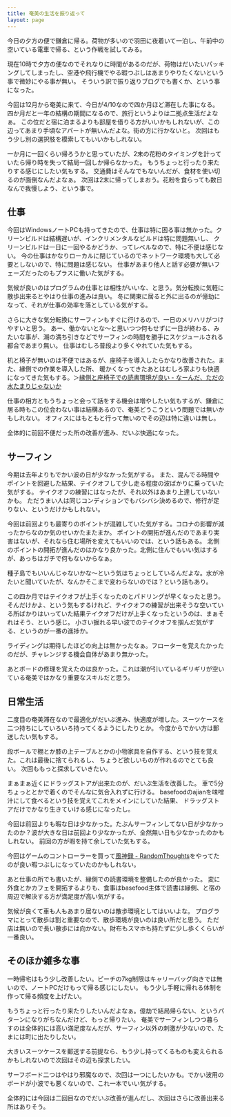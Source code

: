 ```yaml
---
title: 奄美の生活を振り返って
layout: page
---
```

今日の夕方の便で鎌倉に帰る。荷物が多いので羽田に夜着いて一泊し、午前中の空いている電車で帰る、という作戦を試してみる。

現在10時で夕方の便なのでそれなりに時間があるのだが、荷物はだいたいパッキングしてしまったし、空港や飛行機でやる暇つぶしはあまりやりたくないという事で微妙にやる事が無い。
そういう訳で振り返りブログでも書くか、という事になった。

今回は12月から奄美に来て、今日が4/10なので四か月ほど滞在した事になる。四か月だと一年の結構の期間になるので、旅行というよりは二拠点生活だよなぁ。
この位だと宿に泊まるよりも部屋を借りる方がいいかもしれないが、この辺ってあまり手頃なアパートが無いんだよな。街の方に行かないと。
次回はもう少し別の選択肢を模索してもいいかもしれない。

一か月に一回くらい帰ろうかと思っていたが、2末の花粉のタイミングを計っていたら帰り時を失って結局一回しか帰らなかった。
もうちょっと行ったり来たりする感じにしたい気もする。
交通費はそんなでもないんだが、食材を使い切るのが面倒なんだよなぁ。
次回は2末に帰ってしまおう。花粉を食らっても数日なんで我慢しよう、という事で。

## 仕事

今回はWindowsノートPCも持ってきたので、仕事は特に困る事は無かった。クリーンビルドは結構遅いが、インクリメンタルなビルドは特に問題無いし、
クリーンビルドは一日に一回やるかどうか、ってレベルなので、特に不便は感じない。
今の仕事はかなりローカルに閉じているのでネットワーク環境も大して必要としないので、特に問題は感じない。
仕事があまり他人と話す必要が無いフェーズだったのもプラスに働いた気がする。

気候が良いのはプログラムの仕事とは相性がいいな、と思う。気分転換に気軽に散歩出来るとやはり仕事の進みは良い。
冬に関東に居ると外に出るのが億劫になって、それが仕事の効率を落としている気がする。

さらに大きな気分転換にサーフィンもすぐに行けるので、一日のメリハリがつけやすいと思う。
あー、働かないとな～と思いつつ何もせずに一日が終わる、みたいな事が、潮の満ち引きなどでサーフィンの時間を勝手にスケジュールされる都合であまり無い。
仕事はむしろ普段より多くやれていた気もする。

机と椅子が無いのは不便ではあるが、座椅子を導入したらかなり改善された。また、縁側での作業を導入した所、
暖かくなってきたあとはむしろ家よりも快適になってきた気もする。＞[縁側と座椅子での読書環境が良い - なーんだ、ただの水たまりじゃないか](https://karino2.github.io/2024/03/29/porch_chair_reading.html)

仕事の相方ともうちょっと会って話をする機会は増やしたい気もするが、鎌倉に居る時もこの位会わない事は結構あるので、奄美どうこうという問題では無いかもしれない。
オフィスにはもともと行って無いのでその辺は特に違いは無し。

全体的に前回不便だった所の改善が進み、だいぶ快適になった。

## サーフィン

今期は去年よりもでかい波の日が少なかった気がする。
また、混んでる時間やポイントを回避した結果、テイクオフして少し走る程度の波ばかりに乗っていた気がする。
テイクオフの練習にはなったが、それ以外はあまり上達していないかも。
ただうまい人は同じコンディションでもバシバシ決めるので、修行が足りない、というだけかもしれない。

今回は前回よりも最寄りのポイントが混雑していた気がする。コロナの影響が減ったからなのか気のせいかたまたまか。
ポイントの開拓が進んだのであまり実害はないが、それなら住む場所を変えてもいいのでは、という話もある。
北側のポイントの開拓が進んだのはかなり良かった。北側に住んでもいい気はするが、あっちはガチで何もないからなぁ。

種子島でもいいんじゃないかな～という気はちょっとしているんだよな。水が冷たいと聞いていたが、なんかそこまで変わらないのでは？という話もあり。

この四か月ではテイクオフが上手くなったのとパドリングが早くなったと思う。
そんだけかよ、という気もするけれど、テイクオフの練習が出来そうな空いている所ばかりはいっていた結果テイクオフだけが上手くなったというのは、まぁそれはそう、という感じ。
小さい掘れる早い波でのテイクオフを掴んだ気がする、というのが一番の進捗か。

ライディングは期待したほどの向上は無かったなぁ。フローターを覚えたかったのだが、チャレンジする機会自体があまり無かった。

あとボードの修理を覚えたのは良かった。これは潮が引いているギリギリが空いている奄美ではかなり重要なスキルだと思う。

## 日常生活

二度目の奄美滞在なので最適化がだいぶ進み、快適度が増した。スーツケースを二つ持ちにしていろいろ持ってくるようにしたりとか。
今度からでかい方は郵送したい気もする。

段ボールで棚とか膝の上テーブルとかの小物家具を自作する、という技を覚えた。これは最後に捨てられるし、
ちょうど欲しいものが作れるのでとても良い。
次回ももっと探求していきたい。

まぁまぁ近くにドラッグストアが出来たのが、だいぶ生活を改善した。
車で5分ちょっととかで着くのでそんなに気合入れずに行ける。
basefoodのajianを味噌汁にして食べるという技を覚えてこれをメインにしていた結果、
ドラッグストアだけでかなり生きていける感じになったし。

今回は前回よりも暇な日は少なかった。たぶんサーフィンしてない日が少なかったのか？波が大きな日は前回より少なかったが、全然無い日も少なかったのかもしれない。
前回の方が暇を持て余していた気もする。

今回はゲームのコントローラーを買って[風神録 - RandomThoughts](https://karino2.github.io/RandomThoughts/%E9%A2%A8%E7%A5%9E%E9%8C%B2)をやってたのが良い暇つぶしになっていたのかもしれない。

あと仕事の所でも書いたが、縁側での読書環境を整備したのが良かった。
変に外食とかカフェを開拓するよりも、食事はbasefood主体で読書は縁側、と宿の周辺で解決する方が満足度が高い気がする。

気候が良くて車も人もあまり居ないのは散歩環境としてはいいよな。
プログラマにとって散歩は割と重要なので、散歩環境が良いのは良い所だと思う。
ただ店は無いので長い散歩には向かない。財布もスマホも持たずに少し歩くくらいが一番良い。

## そのほか雑多な事

一時帰宅はもう少し改善したい。ピーチの7kg制限はキャリーバッグ向きでは無いので、ノートPCだけもって帰る感じにしたい。
もう少し手軽に帰れる体制を作って帰る頻度を上げたい。

もうちょっと行ったり来たりしたいんだよなぁ。億劫で結局帰らない、というパターンになりがちなんだけど、もっと帰りたい。
奄美でサーフィンしつつ暮らすのは全体的には高い満足度なんだが、サーフィン以外の刺激が少ないので、たまには町に出たりしたい。

大きいスーツケースを郵送する前提なら、もう少し持ってくるものも変えられるかもしれないので次回はその辺も探求したい。

サーフボード二つはやはり邪魔なので、次回は一つにしたいかも。でかい波用のボードが小波でも悪くないので、これ一本でいい気がする。

全体的には今回は二回目なのでだいぶ改善が進んだし、次回はさらに改善出来る所はありそう。